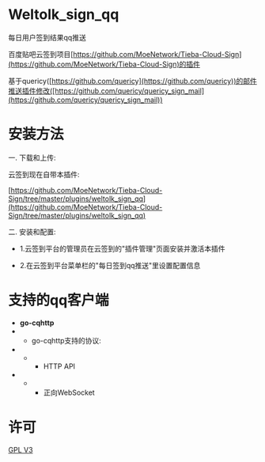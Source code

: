 # Weltolk_sign_qq

每日用户签到结果qq推送

百度贴吧云签到项目[https://github.com/MoeNetwork/Tieba-Cloud-Sign](https://github.com/MoeNetwork/Tieba-Cloud-Sign)的插件

基于quericy([https://github.com/quericy](https://github.com/quericy))的邮件推送插件修改([https://github.com/quericy/quericy_sign_mail](https://github.com/quericy/quericy_sign_mail))

安装方法
===

一. 下载和上传:

云签到现在自带本插件: 

[https://github.com/MoeNetwork/Tieba-Cloud-Sign/tree/master/plugins/weltolk_sign_qq](https://github.com/MoeNetwork/Tieba-Cloud-Sign/tree/master/plugins/weltolk_sign_qq)

[//]: # (- 通过git:)

[//]: # (-)

[//]: # (    - 在云签到站点的/plugins/目录下git clone本项目)

[//]: # (- 通过下载整个项目的压缩包)

[//]: # (-)

[//]: # (    - 1.下载整个项目的压缩包)

[//]: # (-)

[//]: # (    - 2.通过云签到平台"插件管理"页面的上传功能上传或手动上传本项目压缩包到云签到站点的/plugins/目录下)

[//]: # (-)

[//]: # (    - 3.解压压缩包)

[//]: # (- 正确的目录情况: 云签到站点/plugins/weltolk_sign_qq/*.php)

二. 安装和配置:

- 1.云签到平台的管理员在云签到的"插件管理"页面安装并激活本插件

- 2.在云签到平台菜单栏的"每日签到qq推送"里设置配置信息

支持的qq客户端
===

- **go-cqhttp**
-
    - go-cqhttp支持的协议:
-
    -
        - HTTP API
-
    -
        - 正向WebSocket

许可
===
[GPL V3](https://github.com/weltolk/weltolk_sign_qq/blob/master/LICENSE)
